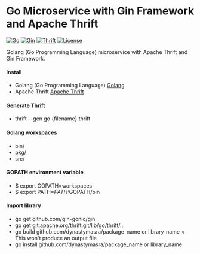 # Go Microservice with Gin Framework and Apache Thrift

[![Go](https://img.shields.io/badge/Go-1.4-00E5E6.svg)](https://golang.org/)
[![Gin](https://img.shields.io/badge/Framework-Gin-blue.svg)](https://github.com/gin-gonic/gin)
[![Thrift](https://img.shields.io/badge/Apache%20Thrift-0.9.3-yellow.svg)](https://thrift.apache.org/)
[![License](https://img.shields.io/badge/license-MIT-44897A.svg)](https://github.com/dynastymasra/GoGinThrift/blob/master/LICENSE)

Golang (Go Programming Language) microservice with Apache Thrift and Gin Framework.

#### Install
* Golang (Go Programming Language) <a href="https://golang.org/" target="_blank">Golang</a>
* Apache Thrift  <a href="https://thrift.apache.org/" target="_blank">Apache Thrift</a>

#### Generate Thrift
* thrift --gen go {filename}.thrift

#### Golang workspaces
* bin/
* pkg/
* src/

#### GOPATH environment variable
* $ export GOPATH=workspaces
* $ export PATH=$PATH:$GOPATH/bin

#### Import library
* go get github.com/gin-gonic/gin
* go get git.apache.org/thrift.git/lib/go/thrift/...
* go build github.com/dynastymasra/package_name or library_name < This won't produce an output file
* go install github.com/dynastymasra/package_name or library_name
